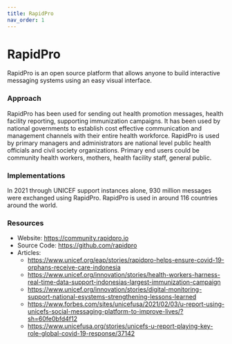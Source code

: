 ```yaml
---
title: RapidPro
nav_order: 1
---
```


# RapidPro

RapidPro is an open source platform that allows anyone to build
interactive messaging systems using an easy visual interface.

### Approach

RapidPro has been used for sending out health promotion messages, health
facility reporting, supporting immunization campaigns. It has been used
by national governments to establish cost effective communication and
management channels with their entire health workforce. RapidPro is used
by primary managers and administrators are national level public health
officials and civil society organizations. Primary end users could be
community health workers, mothers, health facility staff, general
public.

### Implementations

In 2021 through UNICEF support instances alone, 930 million messages
were exchanged using RapidPro. RapidPro is used in around 116 countries
around the world.

### Resources

- Website: <https://community.rapidpro.io>
- Source Code: <https://github.com/rapidpro>
- Articles:
  - <https://www.unicef.org/eap/stories/rapidpro-helps-ensure-covid-19-orphans-receive-care-indonesia>
  - <https://www.unicef.org/innovation/stories/health-workers-harness-real-time-data-support-indonesias-largest-immunization-campaign>
  - <https://www.unicef.org/innovation/stories/digital-monitoring-support-national-esystems-strengthening-lessons-learned>
  - <https://www.forbes.com/sites/unicefusa/2021/02/03/u-report-using-unicefs-social-messaging-platform-to-improve-lives/?sh=60fe0bfd4f12>
  - <https://www.unicefusa.org/stories/unicefs-u-report-playing-key-role-global-covid-19-response/37142>
